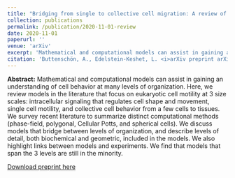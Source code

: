 ```yaml
---
title: "Bridging from single to collective cell migration: A review of models and links to experiments"
collection: publications
permalink: /publication/2020-11-01-review
date: 2020-11-01
paperurl: ''
venue: 'arXiv'
excerpt: 'Mathematical and computational models can assist in gaining an understanding of cell behavior at many levels of organization. Here, we review models in the literature that focus on eukaryotic cell motility at 3 size scales: intracellular signaling that regulates cell shape and movement, single cell motility, and collective cell behavior from a few cells to tissues.'
citation: 'Buttenschön, A., Edelstein-Keshet, L. <i>arXiv preprint arXiv:2011.10873.</i> (2020)'
---
```


**Abstract:** Mathematical and computational models can assist in gaining an
understanding of cell behavior at many levels of organization. Here, we review
models in the literature that focus on eukaryotic cell motility at 3 size
scales: intracellular signaling that regulates cell shape and movement, single
cell motility, and collective cell behavior from a few cells to tissues. We
survey recent literature to summarize distinct computational methods
(phase-field, polygonal, Cellular Potts, and spherical cells). We discuss models
that bridge between levels of organization, and describe levels of detail, both
biochemical and geometric, included in the models. We also highlight links
between models and experiments. We find that models that span the 3 levels are
still in the minority.

[Download preprint here](https://arxiv.org/abs/2011.10873)
